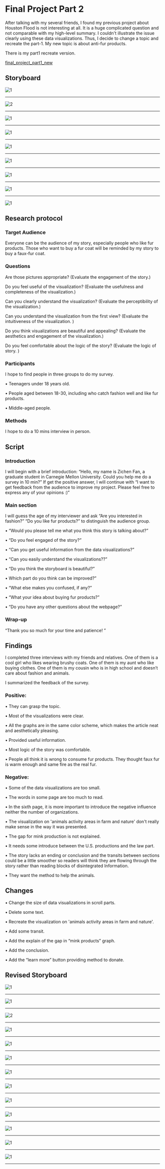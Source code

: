 # Final Project Part 2

After talking with my several friends, I found my previous project about Houston Flood is not interesting at all. It is a huge complicated question and not comparable with my high-level summary. I couldn't illustrate the issue clearly using these data visualizations. Thus, I decide to change a topic and recreate the part-1. My new topic is about anti-fur products.

There is my part1 recreate version.

[final_project_part1_new](/final_project_part1_new.md)


## Storyboard

![1](1.png)
***
![2](2.png)
***
![1](3.png)
***
![1](3.2.png)
***
![1](4.png)
***
![1](5.png)
***
![1](6.png)
***
![1](8.png)
***
![1](9.png)

## Research protocol
### Target Audience
Everyone can be the audience of my story, especially people who like fur products. Those who want to buy a fur coat will be reminded by my story to buy a faux-fur coat. 

### Questions
Are those pictures appropriate? (Evaluate the engagement of the story.)

Do you feel useful of the visualization? (Evaluate the usefulness and completeness of the visualization.)

Can you clearly understand the visualization? (Evaluate the perceptibility of the visualization.)

Can you understand the visualization from the first view? (Evaluate the intuitiveness of the visualization.	)

Do you think visualizations are beautiful and appealing? (Evaluate the aesthetics and engagement of the visualization.)

Do you feel comfortable about the logic of the story? (Evaluate the logic of story.	)

### Participants
I hope to find people in three groups to do my survey.

•	Teenagers under 18 years old.

•	People aged between 18-30, including who catch fashion well and like fur products.

•	Middle-aged people.
### Methods
I hope to do a 10 mins interview in person.
## Script
### Introduction

I will begin with a brief introduction: “Hello, my name is Zichen Fan, a graduate student in Carnegie Mellon University. Could you help me do a survey in 10 min?”
If get the positive answer, I will continue with “I want to get feedback from the audience to improve my project. Please feel free to express any of your opinions :)”

### Main section
I will guess the age of my interviewer and ask “Are you interested in fashion?” “Do you like fur products?” to distinguish the audience group.

•	“Would you please tell me what you think this story is talking about?”

•	“Do you feel engaged of the story?”

•	“Can you get useful information from the data visualizations?”

•	“Can you easily understand the visualizations??”

•	“Do you think the storyboard is beautiful?”

•	 Which part do you think can be improved?”

•	“What else makes you confused, if any?”

•	“What your idea about buying fur products?”

•	“Do you have any other questions about the webpage?”


### Wrap-up
“Thank you so much for your time and patience! ”

## Findings
I completed three interviews with my friends and relatives. One of them is a cool girl who likes wearing brushy coats. One of them is my aunt who like buying clothes. One of them is my cousin who is in high school and doesn’t care about fashion and animals.

I summarized the feedback of the survey.

### Positive:
•	They can grasp the topic.

•	Most of the visualizations were clear.

•	All the graphs are in the same color scheme, which makes the article neat and aesthetically pleasing.

•	Provided useful information.

•	Most logic of the story was comfortable.

•	People all think it is wrong to consume fur products. They thought faux fur is warm enough and same fire as the real fur.

### Negative:

•	Some of the data visualizations are too small.

•	The words in some page are too much to read.

•	In the sixth page, it is more important to introduce the negative influence neither the number of organizations.

•	The visualization on 'animals activity areas in farm and nature' don't really make sense in the way it was presented.

•	The gap for mink production is not explained.

•	It needs some introduce between the U.S. productions and the law part.

•	The story lacks an ending or conclusion and the transits between sections could be a little smoother so readers will think they are flowing through the story rather than reading blocks of disintegrated Information.

•	They want the method to help the animals.

## Changes
•	Change the size of data visualizations in scroll parts.

•	Delete some text.

•	Recreate the visualization on 'animals activity areas in farm and nature'.

•	Add some transit.

•	Add the explain of the gap in “mink products” graph.

•	Add the conclusion.

•	Add the “learn more” button providing method to donate.


## Revised Storyboard

![1](1.png)
***
![1](2.png)
***
![2](1_2.png)
***
![1](2_1.png)
***
![1](2_2.png)
***
![1](1_5.png)
***
![1](1_6.png)
***
![1](1_7.png)
***
![1](1_9.png)
***
![1](8.png)
***
![1](1_10.png)
***
![1](9.png)
***
![1](1_11.png)
***
